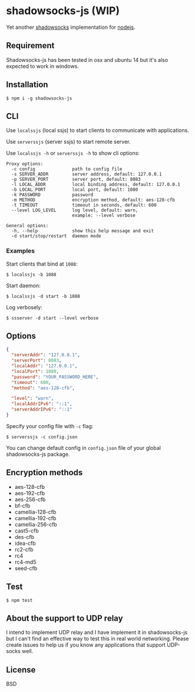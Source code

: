 # shadowsocks-js (WIP)

Yet another [shadowsocks](https://shadowsocks.org/) implementation for [nodejs](https://github.com/shadowsocks/shadowsocks-nodejs).

## Requirement

Shadowsocks-js has been tested in osx and ubuntu 14 but it's also expected to work in
windows.

## Installation

```
$ npm i -g shadowsocks-js
```

## CLI

Use `localssjs` (local ssjs) to start clients to communicate with applications.

Use `serverssjs` (server ssjs) to start remote server.

Use `localssjs -h` or `serverssjs -h` to show cli options:

```
Proxy options:
  -c config              path to config file
  -s SERVER_ADDR         server address, default: 127.0.0.1
  -p SERVER_PORT         server port, default: 8083
  -l LOCAL_ADDR          local binding address, default: 127.0.0.1
  -b LOCAL_PORT          local port, default: 1080
  -k PASSWORD            password
  -m METHOD              encryption method, default: aes-128-cfb
  -t TIMEOUT             timeout in seconds, default: 600
  --level LOG_LEVEL      log level, default: warn,
                         example: --level verbose

General options:
  -h, --help             show this help message and exit
  -d start/stop/restart  daemon mode
```

### Examples

Start clients that bind at `1088`:

```
$ localssjs -b 1088
```

Start daemon:

```
$ localssjs -d start -b 1088
```

Log verbosely:

```
$ ssserver -d start --level verbose
```

## Options

```json
{
  "serverAddr": "127.0.0.1",
  "serverPort": 8083,
  "localAddr": "127.0.0.1",
  "localPort": 1080,
  "password": "YOUR_PASSWORD_HERE",
  "timeout": 600,
  "method": "aes-128-cfb",

  "level": "warn",
  "localAddrIPv6": "::1",
  "serverAddrIPv6": "::1"
}
```

Specify your config file with `-c` flag:

```
$ serverssjs -c config.json
```

You can change default config in `config.json` file of your global shadowsocks-js
package.

## Encryption methods

* aes-128-cfb
* aes-192-cfb
* aes-256-cfb
* bf-cfb
* camellia-128-cfb
* camellia-192-cfb
* camellia-256-cfb
* cast5-cfb
* des-cfb
* idea-cfb
* rc2-cfb
* rc4
* rc4-md5
* seed-cfb

## Test

```
$ npm test
```

## About the support to UDP relay

I intend to implement UDP relay and I have implement it in shadowsocks-js
but I can't find an effective way to test this in real world networking.
Please create issues to help us if you know any applications that support
UDP-socks well.

## License

BSD
